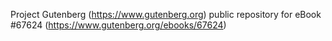 Project Gutenberg (https://www.gutenberg.org) public repository for
eBook #67624 (https://www.gutenberg.org/ebooks/67624)

